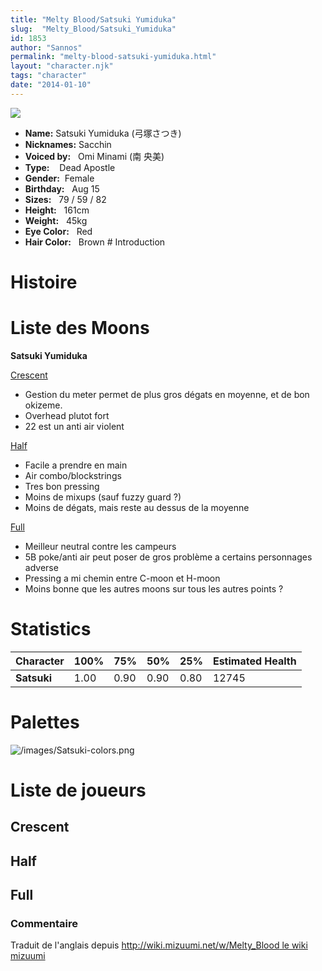 ```yaml
---
title: "Melty Blood/Satsuki Yumiduka"
slug:  "Melty_Blood/Satsuki_Yumiduka"
id: 1853
author: "Sannos"
permalink: "melty-blood-satsuki-yumiduka.html"
layout: "character.njk"
tags: "character"
date: "2014-01-10"
---
```


![](/images/Satsuki0.png)  

- **Name:** Satsuki Yumiduka (弓塚さつき)
- **Nicknames:** Sacchin  
- **Voiced by:**   Omi Minami (南 央美)
- **Type:**    Dead Apostle
- **Gender:**  Female
- **Birthday:**   Aug 15
- **Sizes:**   79 / 59 / 82
- **Height:**   161cm
- **Weight:**   45kg
- **Eye Color:**   Red
- **Hair Color:**   Brown # Introduction

# Histoire

# Liste des Moons

**Satsuki Yumiduka**

[Crescent](melty-blood-satsuki-yumiduka-crescent-moon.html)  
- Gestion du meter permet de plus gros dégats en moyenne, et de bon
okizeme.  
- Overhead plutot fort  
- 22 est un anti air violent

[Half](Melty_Blood/Satsuki_Yumiduka/Half_Moon)  
- Facile a prendre en main  
- Air combo/blockstrings  
- Tres bon pressing  
- Moins de mixups (sauf fuzzy guard ?)  
- Moins de dégats, mais reste au dessus de la moyenne

[Full](Melty_Blood/Satsuki_Yumiduka/Full_Moon)  
- Meilleur neutral contre les campeurs  
- 5B poke/anti air peut poser de gros problème a certains personnages
adverse  
- Pressing a mi chemin entre C-moon et H-moon  
- Moins bonne que les autres moons sur tous les autres points ?

# Statistics

| Character   | 100% | 75%  | 50%  | 25%  | Estimated Health |
|-------------|------|------|------|------|------------------|
| **Satsuki** | 1.00 | 0.90 | 0.90 | 0.80 | 12745            |

# Palettes

![](/images/Satsuki-colors.png "/images/Satsuki-colors.png")

# Liste de joueurs

## Crescent

## Half

## Full

### Commentaire

Traduit de l'anglais depuis [http://wiki.mizuumi.net/w/Melty_Blood le
wiki
mizuumi](http://wiki.mizuumi.net/w/Melty_Blood_le_wiki_mizuumi)


